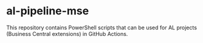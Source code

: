 # al-pipeline-mse

This repository contains PowerShell scripts that can be used for AL projects (Business Central extensions) in GitHub Actions.
